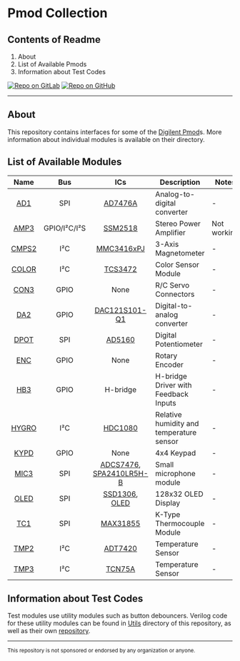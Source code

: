 # Pmod Collection

## Contents of Readme

1. About
2. List of Available Pmods
3. Information about Test Codes

[![Repo on GitLab](https://img.shields.io/badge/repo-GitLab-6C488A.svg)](https://gitlab.com/suoglu/pmod)
[![Repo on GitHub](https://img.shields.io/badge/repo-GitHub-3D76C2.svg)](https://github.com/suoglu/Pmod)

---

## About

This repository contains interfaces for some of the [Digilent Pmod](https://reference.digilentinc.com/reference/pmod/start)s. More information about individual modules is available on their directory.

## List of Available Modules

|   Name   | Bus | ICs | Description | Notes |
| :------: | :----: | :----: | ------ | ------ |
|  [AD1](Pmods/AD1)   |   SPI   | [AD7476A](https://www.analog.com/media/cn/technical-documentation/evaluation-documentation/AD7476A_7477A_7478A.pdf) | Analog-to-digital converter | - |
|  [AMP3](Pmods/AMP3)   |  GPIO/I²C/I²S  | [SSM2518](https://www.analog.com/media/en/technical-documentation/data-sheets/SSM2518.pdf) | Stereo Power Amplifier  | Not working |
|  [CMPS2](Pmods/CMPS2)   |   I²C   | [MMC3416xPJ](http://www.memsic.com/uploadfiles/2020/08/20200827165224614.pdf) |  3-Axis Magnetometer   | - |
|  [COLOR](Pmods/COLOR)   |   I²C   | [TCS3472](https://ams.com/documents/20143/36005/TCS3472_DS000390_3-00.pdf/6fe47e15-e32f-7fa7-03cb-22935da44b26) | Color Sensor Module | - |
|  [CON3](Pmods/CON3)   |   GPIO   | None |  R/C Servo Connectors  | - |
|  [DA2](Pmods/DA2)   |   GPIO   | [DAC121S101-Q1](https://www.ti.com/lit/ds/symlink/dac121s101.pdf) | Digital-to-analog converter | - |
|  [DPOT](Pmods/DPOT)   |   SPI   | [AD5160](https://www.analog.com/media/en/technical-documentation/data-sheets/AD5160.pdf) | Digital Potentiometer | - |
|  [ENC](Pmods/ENC)   |   GPIO   | None | Rotary Encoder | - |
|  [HB3](Pmods/HB3)   |   GPIO   | H-bridge |  H-bridge Driver with Feedback Inputs  | - |
|  [HYGRO](Pmods/HYGRO)   |   I²C   | [HDC1080](https://www.ti.com/lit/ds/symlink/hdc1080.pdf) | Relative humidity and temperature sensor | - |
|  [KYPD](Pmods/KYPD)   |   GPIO   | None | 4x4 Keypad | - |
|  [MIC3](Pmods/MIC3)   |   SPI   | [ADCS7476](http://www.ti.com/lit/ds/symlink/adcs7476.pdf), [SPA2410LR5H-B](https://reference.digilentinc.com/_media/reference/pmod/pmodmic3/mic3microphone_datasheet.pdf) | Small microphone module | - |
|  [OLED](Pmods/OLED)   |   SPI   | [SSD1306](https://cdn-shop.adafruit.com/datasheets/SSD1306.pdf), [OLED](https://cdn-shop.adafruit.com/datasheets/UG-2832HSWEG04.pdf) |  128x32 OLED Display  | - |
|  [TC1](Pmods/TC1)   |   SPI   | [MAX31855](https://datasheets.maximintegrated.com/en/ds/MAX31855.pdf) | K-Type Thermocouple Module | - |
|  [TMP2](Pmods/TMP2)   |   I²C   | [ADT7420](https://www.analog.com/media/en/technical-documentation/data-sheets/ADT7420.pdf) |  Temperature Sensor  | - |
|  [TMP3](Pmods/TMP3)   |   I²C   | [TCN75A](https://ww1.microchip.com/downloads/en/DeviceDoc/21935D.pdf) |  Temperature Sensor  | - |

## Information about Test Codes

Test modules use utility modules such as button debouncers. Verilog code for these utility modules can be found in [Utils](Utils) directory of this repository, as well as their own [repository](https://gitlab.com/suoglu/verilog-utilty-modules).

---

<small>This repository is not sponsored or endorsed by any organization or anyone.</small>

